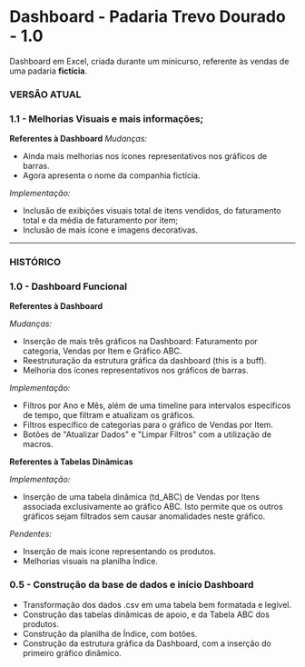 # Dashboard - Padaria Trevo Dourado - 1.0
Dashboard em Excel, criada durante um minicurso, referente às vendas de uma padaria **fictícia**.

### VERSÃO ATUAL
### 1.1 - Melhorias Visuais e mais informações;

**Referentes à Dashboard**
  *Mudanças:*
  - Ainda mais melhorias nos ícones representativos nos gráficos de barras.
  - Agora apresenta o nome da companhia fictícia.
  
  *Implementação:*
  - Inclusão de exibições visuais total de itens vendidos, do faturamento total e da média de faturamento por item;
  - Inclusão de mais ícone e imagens decorativas.
  
_______________________________________________________________________________________________
### HISTÓRICO
### 1.0 - Dashboard Funcional

**Referentes à Dashboard**

  *Mudanças:*
  - Inserção de mais três gráficos na Dashboard: Faturamento por categoria, Vendas por Item e Gráfico ABC.
  - Reestruturação da estrutura gráfica da dashboard (this is a buff).
  - Melhoria dos ícones representativos nos gráficos de barras.
  
  *Implementação:*
  - Filtros por Ano e Mês, além de uma timeline para intervalos específicos de tempo, que filtram e atualizam os gráficos.
  - Filtros específico de categorias para o gráfico de Vendas por Item.
  - Botões de "Atualizar Dados" e "Limpar Filtros" com a utilização de macros. 
  
**Referentes à Tabelas Dinâmicas**

  *Implementação:*
  - Inserção de uma tabela dinâmica (td_ABC) de Vendas por Itens associada exclusivamente ao gráfico ABC. Isto permite que os outros gráficos sejam filtrados sem causar anomalidades neste gráfico.
  
  *Pendentes:*
  - Inserção de mais ícone representando os produtos.
  - Melhorias visuais na planilha Índice.
  
### 0.5 - Construção da base de dados e início Dashboard

  - Transformação dos dados .csv em uma tabela bem formatada e legível.
  - Construção das tabelas dinâmicas de apoio, e da Tabela ABC dos produtos.
  - Construção da planilha de Índice, com botões.
  - Construção da estrutura gráfica da Dashboard, com a inserção do primeiro gráfico dinâmico.

